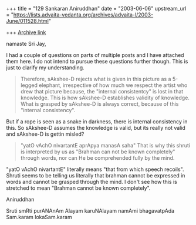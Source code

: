 +++
title = "129 Sankaran Aniruddhan"
date = "2003-06-06"
upstream_url = "https://lists.advaita-vedanta.org/archives/advaita-l/2003-June/011528.html"

+++
[Archive link](https://lists.advaita-vedanta.org/archives/advaita-l/2003-June/011528.html)

namaste Sri Jay,

I had a couple of questions on parts of multiple posts and I have attached
them here. I do not intend to pursue these questions further though. This is
just to clarify my understanding.

> Therefore, sAkshee-D rejects what is given in this picture as a 5-legged
> elephant, irrespective of how much we respect the artist who drew that
> picture because, the "internal consistentcy" is lost in that knowledge.
> This is how sAkshee-D establishes validity of knowledge.  What is grasped
> by sAkshee-D is always correct, because of this "internal consistency".

But if a rope is seen as a snake in darkness, there is internal consistency
in this. So sAkshee-D assumes the knowledge is valid, but its really not
valid and sAkshee-D is gettin misled?

> "yatO vAchO nivartantE aprApya manasA saha"
> That is why this shruti is interpreted by us as "Brahman can not be
> known completely" through words,  nor can  He be comprehended fully by the
> mind.

"yatO vAchO nivartantE" literally means "that from which speech recoils".
Shruti seems to be telling us literally that brahman cannot be expressed in
words and cannot be grasped through the mind. I don't see how this is
stretched to mean "Brahman cannot be known completely".

Aniruddhan

Sruti smRti purANAnAm Alayam karuNAlayam
namAmi bhagavatpAda Sam.karam lokaSam.karam

